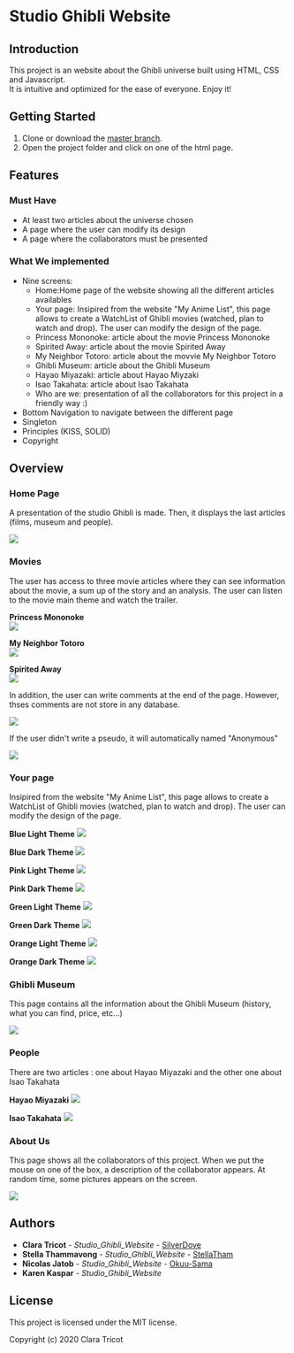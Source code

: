 # Studio Ghibli Website

## Introduction
This project is an website about the Ghibli universe built using HTML, CSS and Javascript.  
It is intuitive and optimized for the ease of everyone. Enjoy it!

## Getting Started
1. Clone or download the [master branch](https://github.com/SilverDove/Studio_Ghibli_Website.git).
2. Open the project folder and click on one of the html page.


## Features

### Must Have
* At least two articles about the universe chosen
* A page where the user can modify its design 
* A page where the collaborators must be presented

### What We implemented
* Nine screens:
    * Home:Home page of the website showing all the different articles availables
    * Your page: Insipired from the website "My Anime List", this page allows to create a WatchList of Ghibli movies (watched, plan to watch and drop). The user can modify the design of the page.
    * Princess Mononoke: article about the movie Princess Mononoke
    * Spirited Away: article about the movie Spirited Away
    * My Neighbor Totoro: article about the movvie My Neighbor Totoro
    * Ghibli Museum: article about the Ghibli Museum 
    * Hayao Miyazaki: article about Hayao Miyzaki
    * Isao Takahata: article about Isao Takahata
    * Who are we: presentation of all the collaborators for this project in a friendly way :)
* Bottom Navigation to navigate between the different page
* Singleton
* Principles (KISS, SOLID)
* Copyright

 ## Overview
 
 ### Home Page
 A presentation of the studio Ghibli is made. Then, it displays the last articles (films, museum and people).

 ![](https://github.com/SilverDove/Studio_Ghibli_Website/blob/main/Screen/Ghibli's%20World%20-%20Home%20Page.jpg)
  
 ### Movies
 The user has access to three movie articles where they can see information about the movie, a sum up of the story and an analysis. The user can listen to the movie main theme and watch the trailer. 
  
  **Princess Mononoke**   
 ![](https://github.com/SilverDove/Studio_Ghibli_Website/blob/main/Screen/Ghibli's%20World%20-%20Princess%20Mononoke.png)
 
   **My Neighbor Totoro**   
 ![](https://github.com/SilverDove/Studio_Ghibli_Website/blob/main/Screen/Ghibli's%20World%20-%20My%20Neighbor%20Totoro.png)
 
   **Spirited Away**   
 ![](https://github.com/SilverDove/Studio_Ghibli_Website/blob/main/Screen/Ghibli's%20World%20-%20Spirited%20Away.png)
 
   In addition, the user can write comments at the end of the page. However, thses comments are not store in any database. 
   
 ![](https://github.com/SilverDove/Studio_Ghibli_Website/blob/main/Screen/Ghibli's%20World%20-%20Comments%20(1).png)
 
 If the user didn't write a pseudo, it will automatically named "Anonymous"
 
 ![](https://github.com/SilverDove/Studio_Ghibli_Website/blob/main/Screen/Ghibli's%20World%20-%20Comments%20(2).png)
 
 ### Your page
 Insipired from the website "My Anime List", this page allows to create a WatchList of Ghibli movies (watched, plan to watch and drop). The user can modify the design of the page.
 
 **Blue Light Theme**
 ![](https://github.com/SilverDove/Studio_Ghibli_Website/blob/main/Screen/Ghibli's%20World%20-%20Your%20Page%20LIGHT%20BLUE.png)
 
  **Blue Dark Theme**
 ![](https://github.com/SilverDove/Studio_Ghibli_Website/blob/main/Screen/Ghibli's%20World%20-%20Your%20Page%20DARK%20BLUE.png)
 
  **Pink Light Theme**
 ![](https://github.com/SilverDove/Studio_Ghibli_Website/blob/main/Screen/Ghibli's%20World%20-%20Your%20Page%20LIGHT%20PINK.png)
 
  **Pink Dark Theme**
 ![](https://github.com/SilverDove/Studio_Ghibli_Website/blob/main/Screen/Ghibli's%20World%20-%20Your%20Page%20DARK%20PINK.png)
 
  **Green Light Theme**
 ![](https://github.com/SilverDove/Studio_Ghibli_Website/blob/main/Screen/Ghibli's%20World%20-%20Your%20Page%20LIGHT%20GREEN.png)
 
  **Green Dark Theme**
 ![](https://github.com/SilverDove/Studio_Ghibli_Website/blob/main/Screen/Ghibli's%20World%20-%20Your%20Page%20DARK%20GREEN.png)
 
  **Orange Light Theme**
 ![](https://github.com/SilverDove/Studio_Ghibli_Website/blob/main/Screen/Ghibli's%20World%20-%20Your%20Page%20LIGHT%20ORANGE.png)
 
  **Orange Dark Theme**
 ![](https://github.com/SilverDove/Studio_Ghibli_Website/blob/main/Screen/Ghibli's%20World%20-%20Your%20Page%20DARK%20ORANGE.png)
 
 ### Ghibli Museum
 This page contains all the information about the Ghibli Museum (history, what you can find, price, etc...)
 
 ![](https://github.com/SilverDove/Studio_Ghibli_Website/blob/main/Screen/Ghibli's%20World%20-%20Studio%20Ghibli%20museum.png)
 
  ### People
 There are two articles : one about Hayao Miyazaki and the other one about Isao Takahata
 
 **Hayao Miyazaki**
 ![](https://github.com/SilverDove/Studio_Ghibli_Website/blob/main/Screen/Ghibli's%20World%20-%20Hayao%20Miyazaki.jpg)
 
 **Isao Takahata**
 ![](https://github.com/SilverDove/Studio_Ghibli_Website/blob/main/Screen/Ghibli's%20World%20-%20Isao%20Takahata.jpg)
 
  ### About Us
 This page shows all the collaborators of this project. When we put the mouse on one of the box, a description of the collaborator appears. At random time, some pictures appears on the screen.
 
 ![](https://github.com/SilverDove/Studio_Ghibli_Website/blob/main/Screen/Ghibli's%20World%20-%20About%20us.png)
 
  ## Authors
  * **Clara Tricot** - *Studio_Ghibli_Website* - [SilverDove](https://github.com/SilverDove)
  * **Stella Thammavong** - *Studio_Ghibli_Website* - [StellaTham](https://github.com/StellaTham)
  * **Nicolas Jatob** - *Studio_Ghibli_Website* - [Okuu-Sama](https://github.com/Okuu-Sama)
  * **Karen Kaspar** - *Studio_Ghibli_Website* 
 
 ## License
 This project is licensed under the MIT license.

 Copyright (c) 2020 Clara Tricot

  
